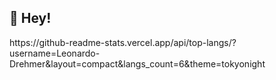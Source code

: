 ## 👋 Hey!

<div>
  https://github-readme-stats.vercel.app/api/top-langs/?username=Leonardo-Drehmer&layout=compact&langs_count=6&theme=tokyonight
</div>

